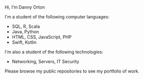 Hi, I’m Danny Orton

I'm a student of the following computer languages:

<ul>
    <li>SQL, R, Scala</li>
    <li>Java, Python</li>
    <li>HTML, CSS, JavaScript, PHP</li>
    <li>Swift, Kotlin</li>
</ul>

I'm also a student of the following technologies:

<ul>
    <li>Networking, Servers, IT Security</li>
</ul>

Please browse my public repositories to see my portfolio of work.

<!---
dannyvorton/dannyvorton is a ✨ special ✨ repository because its `README.md` (this file) appears on your GitHub profile.
You can click the Preview link to take a look at your changes.
--->
